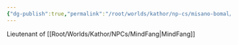 ```yaml
---
{"dg-publish":true,"permalink":"/root/worlds/kathor/np-cs/misano-bomal/","tags":["Kathor"]}
---
```


Lieutenant of [[Root/Worlds/Kathor/NPCs/MindFang\|MindFang]]